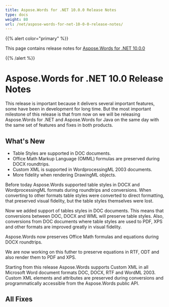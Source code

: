 ```yaml
---
title: Aspose.Words for .NET 10.0.0 Release Notes
type: docs
weight: 80
url: /net/aspose-words-for-net-10-0-0-release-notes/
---
```


{{% alert color="primary" %}} 

This page contains release notes for [Aspose.Words for .NET 10.0.0](http://www.aspose.com/downloads/words/net/new-releases/aspose.words-for-.net-10.0.0/)

{{% /alert %}} 
# **Aspose.Words for .NET 10.0 Release Notes**
This release is important because it delivers several important features, some have been in development for long time. But the most important milestone of this release is that from now on we will be releasing Aspose.Words for .NET and Aspose.Words for Java on the same day with the same set of features and fixes in both products.
## **What's New**
- Table Styles are supported in DOC documents.
- Office Math Markup Language (OMML) formulas are preserved during DOCX roundtrips.
- Custom XML is supported in WordprocessingML 2003 documents.
- More fidelity when rendering DrawingML objects.

Before today Aspose.Words supported table styles in DOCX and WordprocessingML formats during roundtrips and conversions. When converting to other formats table styles were converted to direct formatting, that preserved visual fidelity, but the table styles themselves were lost.

Now we added support of tables styles in DOC documents. This means that conversions between DOC, DOCX and WML will preserve table styles. Also, conversions from DOC documents where table styles are used to PDF, XPS and other formats are improved greatly in visual fidelity.



Aspose.Words now preserves Office Math formulas and equations during DOCX roundtrips. 

We are now working on this futher to preserve equations in RTF, ODT and also render them to PDF and XPS.



Starting from this release Aspose.Words supports Custom XML in all Microsoft Word document formats DOC, DOCX, RTF and WordML 2003. Custom XML elements and attributes are preserved during conversions and programmatically accessible from the Aspose.Words public API.


## **All Fixes**

